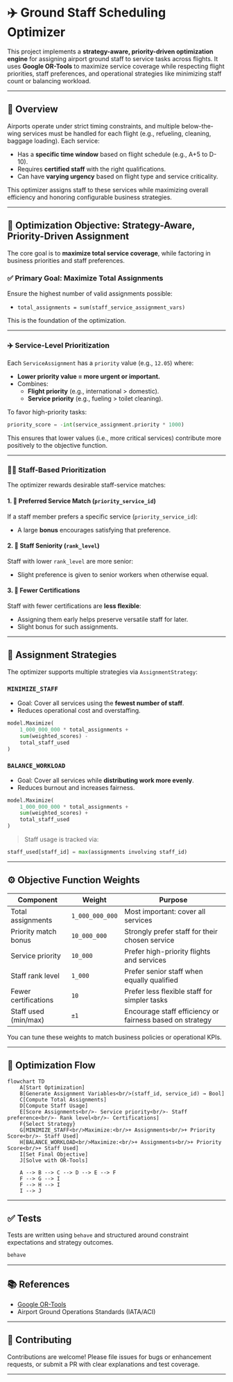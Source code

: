 # ✈️ Ground Staff Scheduling Optimizer

This project implements a **strategy-aware, priority-driven optimization engine** for assigning airport ground staff to service tasks across flights. It uses **Google OR-Tools** to maximize service coverage while respecting flight priorities, staff preferences, and operational strategies like minimizing staff count or balancing workload.

---

## 🚀 Overview

Airports operate under strict timing constraints, and multiple below-the-wing services must be handled for each flight (e.g., refueling, cleaning, baggage loading). Each service:

- Has a **specific time window** based on flight schedule (e.g., A+5 to D-10).
- Requires **certified staff** with the right qualifications.
- Can have **varying urgency** based on flight type and service criticality.

This optimizer assigns staff to these services while maximizing overall efficiency and honoring configurable business strategies.

---

## 🎯 Optimization Objective: Strategy-Aware, Priority-Driven Assignment

The core goal is to **maximize total service coverage**, while factoring in business priorities and staff preferences.

### ✅ Primary Goal: Maximize Total Assignments

Ensure the highest number of valid assignments possible:

- `total_assignments = sum(staff_service_assignment_vars)`

This is the foundation of the optimization.

---

### ✈️ Service-Level Prioritization

Each `ServiceAssignment` has a `priority` value (e.g., `12.05`) where:

- **Lower priority value = more urgent or important.**
- Combines:
  - **Flight priority** (e.g., international > domestic).
  - **Service priority** (e.g., fueling > toilet cleaning).

To favor high-priority tasks:

```python
priority_score = -int(service_assignment.priority * 1000)
```

This ensures that lower values (i.e., more critical services) contribute more positively to the objective function.

---

### 👩‍🔧 Staff-Based Prioritization

The optimizer rewards desirable staff-service matches:

#### 1. 🎯 Preferred Service Match (`priority_service_id`)
If a staff member prefers a specific service (`priority_service_id`):

- A large **bonus** encourages satisfying that preference.

#### 2. 🧭 Staff Seniority (`rank_level`)
Staff with lower `rank_level` are more senior:

- Slight preference is given to senior workers when otherwise equal.

#### 3. 🧰 Fewer Certifications
Staff with fewer certifications are **less flexible**:

- Assigning them early helps preserve versatile staff for later.
- Slight bonus for such assignments.

---

## 🧠 Assignment Strategies

The optimizer supports multiple strategies via `AssignmentStrategy`:

### `MINIMIZE_STAFF`
- Goal: Cover all services using the **fewest number of staff**.
- Reduces operational cost and overstaffing.

```python
model.Maximize(
    1_000_000_000 * total_assignments +
    sum(weighted_scores) -
    total_staff_used
)
```

### `BALANCE_WORKLOAD`
- Goal: Cover all services while **distributing work more evenly**.
- Reduces burnout and increases fairness.

```python
model.Maximize(
    1_000_000_000 * total_assignments +
    sum(weighted_scores) +
    total_staff_used
)
```

> Staff usage is tracked via:
```python
staff_used[staff_id] = max(assignments involving staff_id)
```

---

## ⚙️ Objective Function Weights

| Component                   | Weight        | Purpose                                                |
|----------------------------|---------------|--------------------------------------------------------|
| Total assignments          | `1_000_000_000`| Most important: cover all services                     |
| Priority match bonus       | `10_000_000`   | Strongly prefer staff for their chosen service         |
| Service priority           | `10_000`       | Prefer high-priority flights and services              |
| Staff rank level           | `1_000`        | Prefer senior staff when equally qualified             |
| Fewer certifications       | `10`           | Prefer less flexible staff for simpler tasks           |
| Staff used (min/max)       | `±1`           | Encourage staff efficiency or fairness based on strategy|

You can tune these weights to match business policies or operational KPIs.

---

## 🧩 Optimization Flow

```mermaid
flowchart TD
    A[Start Optimization]
    B[Generate Assignment Variables<br/>(staff_id, service_id) → Bool]
    C[Compute Total Assignments]
    D[Compute Staff Usage]
    E[Score Assignments<br/>- Service priority<br/>- Staff preference<br/>- Rank level<br/>- Certifications]
    F{Select Strategy}
    G[MINIMIZE_STAFF<br/>Maximize:<br/>+ Assignments<br/>+ Priority Score<br/>- Staff Used]
    H[BALANCE_WORKLOAD<br/>Maximize:<br/>+ Assignments<br/>+ Priority Score<br/>+ Staff Used]
    I[Set Final Objective]
    J[Solve with OR-Tools]

    A --> B --> C --> D --> E --> F
    F --> G --> I
    F --> H --> I
    I --> J
```

---

## ✅ Tests

Tests are written using `behave` and structured around constraint expectations and strategy outcomes.

```bash
behave
```

---

## 📚 References

- [Google OR-Tools](https://developers.google.com/optimization)
- Airport Ground Operations Standards (IATA/ACI)

---

## 🧠 Contributing

Contributions are welcome! Please file issues for bugs or enhancement requests, or submit a PR with clear explanations and test coverage.

---
